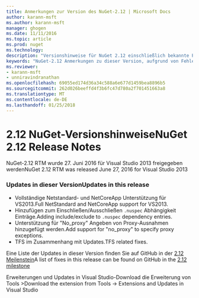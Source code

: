 ```yaml
---
title: Anmerkungen zur Version des NuGet-2.12 | Microsoft Docs
author: karann-msft
ms.author: karann-msft
manager: ghogen
ms.date: 11/11/2016
ms.topic: article
ms.prod: nuget
ms.technology: 
description: "Versionshinweise für NuGet 2.12 einschließlich bekannte Probleme, Fehlerbehebungen, Funktionen und Archivierung von dcrs Design."
keywords: "NuGet-2.12 Anmerkungen zu dieser Version, aufgrund von Fehlerbehebungen, bekannte Probleme, zusätzliche Funktionen, Archivierung von dcrs Design"
ms.reviewer:
- karann-msft
- unniravindranathan
ms.openlocfilehash: 69055ed174d36a34c588a6e677d1459bea8896b5
ms.sourcegitcommit: 262d026beeffd4f3b6fc47d780a2f701451663a8
ms.translationtype: MT
ms.contentlocale: de-DE
ms.lasthandoff: 01/25/2018
---
```

# <a name="nuget-212-release-notes"></a><span data-ttu-id="e2af6-104">2.12 NuGet-Versionshinweise</span><span class="sxs-lookup"><span data-stu-id="e2af6-104">NuGet 2.12 Release Notes</span></span>

<span data-ttu-id="e2af6-105">NuGet-2.12 RTM wurde 27. Juni 2016 für Visual Studio 2013 freigegeben werden</span><span class="sxs-lookup"><span data-stu-id="e2af6-105">NuGet 2.12 RTM was released June 27, 2016 for Visual Studio 2013</span></span>

### <a name="updates-in-this-release"></a><span data-ttu-id="e2af6-106">Updates in dieser Version</span><span class="sxs-lookup"><span data-stu-id="e2af6-106">Updates in this release</span></span>

* <span data-ttu-id="e2af6-107">Vollständige Netstandard- und NetCoreApp Unterstützung für VS2013.</span><span class="sxs-lookup"><span data-stu-id="e2af6-107">Full NetStandard  and NetCoreApp support for VS2013.</span></span>
* <span data-ttu-id="e2af6-108">Hinzufügen zum Einschließen/Ausschließen `.nuspec` Abhängigkeit Einträge.</span><span class="sxs-lookup"><span data-stu-id="e2af6-108">Adding include/exclude to `.nuspec` dependency entries.</span></span>
* <span data-ttu-id="e2af6-109">Unterstützung für "No_proxy" Angeben von Proxy-Ausnahmen hinzugefügt werden.</span><span class="sxs-lookup"><span data-stu-id="e2af6-109">Add support for "no_proxy" to specify proxy exceptions.</span></span>
* <span data-ttu-id="e2af6-110">TFS im Zusammenhang mit Updates.</span><span class="sxs-lookup"><span data-stu-id="e2af6-110">TFS related fixes.</span></span>

<span data-ttu-id="e2af6-111">Eine Liste der Updates in dieser Version finden Sie auf GitHub in der [2.12 Meilenstein](https://github.com/NuGet/Home/issues?q=milestone%3A2.12+is%3Aclosed)</span><span class="sxs-lookup"><span data-stu-id="e2af6-111">A list of fixes in this release can be found on GitHub in the [2.12 milestone](https://github.com/NuGet/Home/issues?q=milestone%3A2.12+is%3Aclosed)</span></span>

<span data-ttu-id="e2af6-112">Erweiterungen und Updates in Visual Studio-Download die Erweiterung von Tools ></span><span class="sxs-lookup"><span data-stu-id="e2af6-112">Download the extension from Tools -> Extensions and Updates in Visual Studio</span></span>
